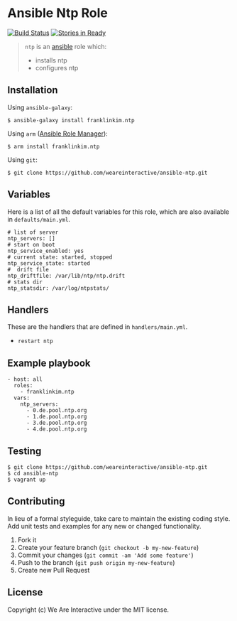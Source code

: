 # Ansible Ntp Role

[![Build Status](https://travis-ci.org/weareinteractive/ansible-ntp.png?branch=master)](https://travis-ci.org/weareinteractive/ansible-ntp)
[![Stories in Ready](https://badge.waffle.io/weareinteractive/ansible-ntp.svg?label=ready&title=Ready)](http://waffle.io/weareinteractive/ansible-ntp)

> `ntp` is an [ansible](http://www.ansible.com) role which: 
> 
> * installs ntp
> * configures ntp

## Installation

Using `ansible-galaxy`:

```
$ ansible-galaxy install franklinkim.ntp
```

Using `arm` ([Ansible Role Manager](https://github.com/mirskytech/ansible-role-manager/)):

```
$ arm install franklinkim.ntp
```

Using `git`:

```
$ git clone https://github.com/weareinteractive/ansible-ntp.git
```

## Variables

Here is a list of all the default variables for this role, which are also available in `defaults/main.yml`.

```
# list of server 
ntp_servers: []
# start on boot
ntp_service_enabled: yes
# current state: started, stopped
ntp_service_state: started
#  drift file
ntp_driftfile: /var/lib/ntp/ntp.drift
# stats dir
ntp_statsdir: /var/log/ntpstats/
```

## Handlers

These are the handlers that are defined in `handlers/main.yml`.

* `restart ntp` 

## Example playbook

```
- host: all
  roles: 
    - franklinkim.ntp
  vars:
    ntp_servers:
      - 0.de.pool.ntp.org
      - 1.de.pool.ntp.org
      - 3.de.pool.ntp.org
      - 4.de.pool.ntp.org
```

## Testing

```
$ git clone https://github.com/weareinteractive/ansible-ntp.git
$ cd ansible-ntp
$ vagrant up
```

## Contributing
In lieu of a formal styleguide, take care to maintain the existing coding style. Add unit tests and examples for any new or changed functionality.

1. Fork it
2. Create your feature branch (`git checkout -b my-new-feature`)
3. Commit your changes (`git commit -am 'Add some feature'`)
4. Push to the branch (`git push origin my-new-feature`)
5. Create new Pull Request

## License
Copyright (c) We Are Interactive under the MIT license.
